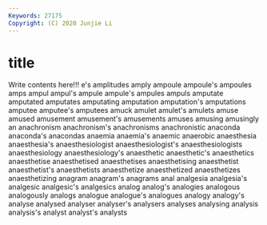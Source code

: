 ```yaml
---
Keywords: 27175
Copyright: (C) 2020 Junjie Li
---
```


# title

Write contents here!!!
e's 
amplitudes 
amply 
ampoule 
ampoule's 
ampoules
amps 
ampul 
ampul's 
ampule 
ampule's 
ampules 
ampuls 
amputate 
amputated 
amputates
amputating 
amputation 
amputation's 
amputations 
amputee 
amputee's 
amputees 
amuck 
amulet 
amulet's
amulets 
amuse 
amused 
amusement 
amusement's 
amusements 
amuses 
amusing 
amusingly 
an
anachronism 
anachronism's 
anachronisms 
anachronistic 
anaconda 
anaconda's 
anacondas 
anaemia 
anaemia's 
anaemic
anaerobic 
anaesthesia 
anaesthesia's 
anaesthesiologist 
anaesthesiologist's 
anaesthesiologists 
anaesthesiology 
anaesthesiology's 
anaesthetic 
anaesthetic's
anaesthetics 
anaesthetise 
anaesthetised 
anaesthetises 
anaesthetising 
anaesthetist 
anaesthetist's 
anaesthetists 
anaesthetize 
anaesthetized
anaesthetizes 
anaesthetizing 
anagram 
anagram's 
anagrams 
anal 
analgesia 
analgesia's 
analgesic 
analgesic's
analgesics 
analog 
analog's 
analogies 
analogous 
analogously 
analogs 
analogue 
analogue's 
analogues
analogy 
analogy's 
analyse 
analysed 
analyser 
analyser's 
analysers 
analyses 
analysing 
analysis
analysis's 
analyst 
analyst's 
analysts 
